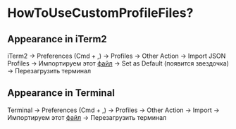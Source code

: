 # HowToUseCustomProfileFiles?

## Appearance in iTerm2

iTerm2 -> Preferences (Cmd + ,) -> Profiles -> Other Action -> Import JSON Profiles -> Импортируем этот [файл](https://github.com/eldaroid/iosBasics/blob/master/Configs/Terminal%2BiTerm2/CustomEldarProfileiTerm2.json) -> Set as Default (появится звездочка) -> Перезагрузить терминал

## Appearance in Terminal

Terminal -> Preferences (Cmd + ,) -> Profiles -> Other Action -> Import -> Импортируем этот [файл](https://github.com/eldaroid/iosBasics/blob/master/Configs/Terminal%2BiTerm2/CustomProfileEldarTerminal.terminal) -> Перезагрузить терминал
